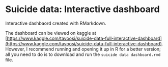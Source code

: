 # Suicide data: Interactive dashboard

Interactive dashbaord created with RMarkdown. 

The dashboard can be viewed on kaggle at [https://www.kaggle.com/tavoosi/suicide-data-full-interactive-dashboard](https://www.kaggle.com/tavoosi/suicide-data-full-interactive-dashboard). However, I recommend running and opening it up in R for a better version; all you need to do is to download and run the `suicide data dashboard.rmd` file. 

